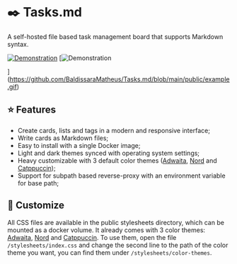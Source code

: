 # ✒️ Tasks.md

A self-hosted file based task management board that supports Markdown syntax.

 [![Demonstration](https://github.com/BaldissaraMatheus/Tasks.md/raw/main/public/example.gif)](https://github.com/BaldissaraMatheus/Tasks.md/blob/main/public/example.gif) [![Demonstration](https://github.com/BaldissaraMatheus/Tasks.md/raw/main/public/example.gif)

](https://github.com/BaldissaraMatheus/Tasks.md/blob/main/public/example.gif)[](https://github.com/BaldissaraMatheus/Tasks.md/blob/main/public/example.gif)

## ⭐ Features

-   Create cards, lists and tags in a modern and responsive interface;
-   Write cards as Markdown files;
-   Easy to install with a single Docker image;
-   Light and dark themes synced with operating system settings;
-   Heavy customizable with 3 default color themes ([Adwaita](https://gnome.pages.gitlab.gnome.org/libadwaita/doc/main/named-colors.html), [Nord](https://www.nordtheme.com/) and [Catppuccin](https://github.com/catppuccin/catppuccin));
-   Support for subpath based reverse-proxy with an environment variable for base path;

## 🎨 Customize

All CSS files are available in the public stylesheets directory, which can be mounted as a docker volume. It already comes with 3 color themes: [Adwaita](https://gnome.pages.gitlab.gnome.org/libadwaita/doc/main/named-colors.html), [Nord](https://www.nordtheme.com/) and [Catppuccin](https://github.com/catppuccin/catppuccin). To use them, open the file `/stylesheets/index.css` and change the second line to the path of the color theme you want, you can find them under `/stylesheets/color-themes`.